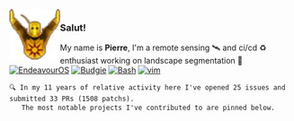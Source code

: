 <img align="left" height=90 src="praisesun.png"> 

### Salut!
My name is **Pierre**, I'm a remote sensing 🛰️ and ci/cd ♻️ enthusiast working on landscape segmentation 🌱<br>
[![EndeavourOS](https://img.shields.io/badge/EndeavourOS-black?logo=endeavouros&logoColor=white)](https://endeavouros.com/)
[![Budgie](https://img.shields.io/badge/Budgie-black?logo=solus&logoColor=white)](https://buddiesofbudgie.org/)
[![Bash](https://img.shields.io/badge/Bash-black?logo=gnubash&logoColor=white)](https://github.com/pierre-manchon/)
[![vim](https://img.shields.io/badge/vim-black?logo=vim&logoColor=white)](https://github.com/pierre-manchon/)
<!--
[![ALT](https://img.shields.io/badge/TEXT-black?logo=LOGO&logoColor=white)](LINK)
languages:
shell
python (dask, fiona, gdal, numba, numpy, pandas, pyproj, rasterio, scipy, scikit-learn, shapely, xarray)
R (tidyverse, dplyr, sf, rgdal, ggplot2)
c%2B%2B (BOOST, GDAL, GEOS, PROJ)
html5
css
-->
<div align="left">
    
    🔍 In my 11 years of relative activity here I've opened 25 issues and submitted 33 PRs (1508 patchs).
       The most notable projects I've contributed to are pinned below.
</div>
